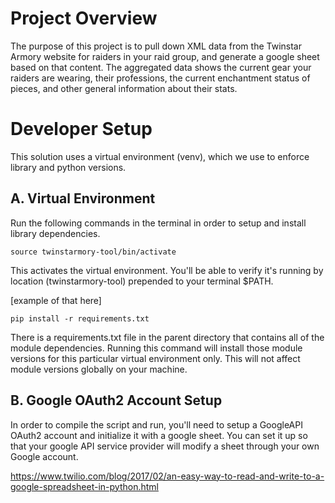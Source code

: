 # Project Overview

The purpose of this project is to pull down XML data from the Twinstar Armory website for raiders in your raid group, and generate a google sheet based on that content. The aggregated data shows the current gear your raiders are wearing, their professions, the current enchantment status of pieces, and other general information about their stats. 

# Developer Setup

This solution uses a virtual environment (venv), which we use to enforce library and python versions.

## A. Virtual Environment

Run the following commands in the terminal in order to setup and install library dependencies.

`source twinstarmory-tool/bin/activate`

This activates the virtual environment. You'll be able to verify it's running by location (twinstarmory-tool) prepended to your terminal $PATH.

[example of that here]

`pip install -r requirements.txt`

There is a requirements.txt file in the parent directory that contains all of the module dependencies. Running this command will install those module versions for this particular virtual environment only. This will not affect module versions globally on your machine.

## B. Google OAuth2 Account Setup

In order to compile the script and run, you'll need to setup a GoogleAPI OAuth2 account and initialize it with a google sheet. You can set it up so that your google API service provider will modify a sheet through your own Google account.

https://www.twilio.com/blog/2017/02/an-easy-way-to-read-and-write-to-a-google-spreadsheet-in-python.html




